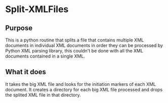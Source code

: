 # Split-XMLFiles
## Purpose
This is a python routine that splits a file that contains multiple XML documents in individual XML documents in order they can be processed by Python XML parsing library, this couldn't be done with all the XML documents contained in a single XML.
## What it does
It takes the big XML file and looks for the initiation markers of each XML document. 
It creates a directory for each big XML file processed and drops the splited XML file in that directory.
